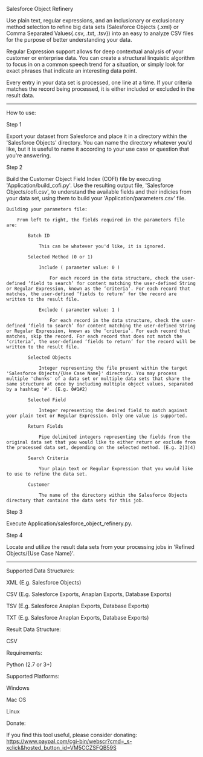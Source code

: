 Salesforce Object Refinery

Use plain text, regular expressions, and an inclusionary or exclusionary method selection to refine big data sets (Salesforce Objects {.xml} or Comma Separated Values{.csv, .txt, .tsv}) into an easy to analyze CSV files for the purpose of better understanding your data. 

Regular Expression support allows for deep contextual analysis of your customer or enterprise data. You can create a structural linquistic algorithm to focus in on a common speech trend for a situation, or simply look for exact phrases that indicate an interesting data point.

Every entry in your data set is processed, one line at a time. If your criteria matches the record being processed, it is either included or excluded in the result data. 

---

How to use:

Step 1 

Export your dataset from Salesforce and place it in a directory within the 'Salesforce Objects' directory. You can name the directory whatever you'd like, but it is useful to name it according to your use case or question that you're answering. 

Step 2

Build the Customer Object Field Index (COFI) file by executing 'Application/build_cofi.py'. Use the resulting output file, 'Salesforce Objects/cofi.csv', to understand the available fields and their indicies from your data set, using them to build your 'Application/parameters.csv' file.

    Building your parameters file:

        From left to right, the fields required in the parameters file are:

            Batch ID 
                
                This can be whatever you'd like, it is ignored.

            Selected Method (0 or 1)

                Include ( parameter value: 0 )

                    For each record in the data structure, check the user-defined ‘field to search’ for content matching the user-defined String or Regular Expression, known as the ‘criteria’. For each record that matches, the user-defined ‘fields to return’ for the record are written to the result file. 

                Exclude ( parameter value: 1 )

                    For each record in the data structure, check the user-defined ‘field to search’ for content matching the user-defined String or Regular Expression, known as the ‘criteria’. For each record that matches, skip the record. For each record that does not match the ‘criteria’, the user-defined ‘fields to return’ for the record will be written to the result file. 

            Selected Objects

                Integer representing the file present within the target 'Salesforce Objects/{Use Case Name}' directory. You may process multiple 'chunks' of a data set or multiple data sets that share the same structure at once by including multiple object values, separated by a hashtag '#'. (E.g. 0#1#2)

            Selected Field

                Integer representing the desired field to match against your plain text or Regular Expression. Only one value is supported.

            Return Fields

                Pipe delimited integers representing the fields from the original data set that you would like to either return or exclude from the processed data set, depending on the selected method. (E.g. 2|3|4)

            Search Criteria

                Your plain text or Regular Expression that you would like to use to refine the data set.

            Customer

                The name of the directory within the Salesforce Objects directory that contains the data sets for this job.

Step 3

Execute Application/salesforce_object_refinery.py.

Step 4

Locate and utilize the result data sets from your processing jobs in 'Refined Objects/{Use Case Name}'.

---

Supported Data Structures:

XML (E.g. Salesforce Objects)

CSV (E.g. Salesforce Exports, Anaplan Exports, Database Exports)

TSV (E.g. Salesforce Anaplan Exports, Database Exports)

TXT (E.g. Salesforce Anaplan Exports, Database Exports)


Result Data Structure:

CSV


Requirements:

Python (2.7 or 3+)


Supported Platforms:

Windows

Mac OS

Linux


Donate:

If you find this tool useful, please consider donating: https://www.paypal.com/cgi-bin/webscr?cmd=_s-xclick&hosted_button_id=VM5CCZSFQB59S
